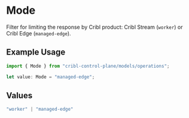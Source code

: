 # Mode

Filter for limiting the response by Cribl product: Cribl Stream (<code>worker</code>) or Cribl Edge (<code>managed-edge</code>).

## Example Usage

```typescript
import { Mode } from "cribl-control-plane/models/operations";

let value: Mode = "managed-edge";
```

## Values

```typescript
"worker" | "managed-edge"
```